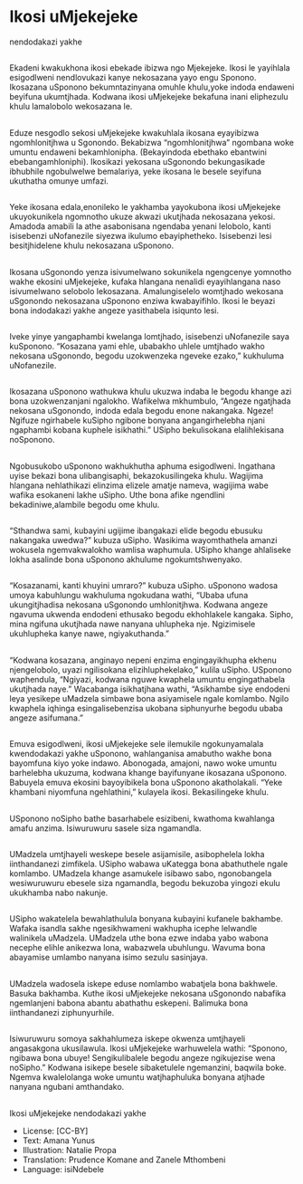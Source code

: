 # Ikosi uMjekejeke
nendodakazi
yakhe

##
Ekadeni kwakukhona ikosi ebekade
ibizwa ngo Mjekejeke. Ikosi le
yayihlala esigodlweni nendlovukazi
kanye nekosazana yayo engu
Sponono.
Ikosazana uSponono
bekumntazinyana omuhle
khulu,yoke indoda endaweni
beyifuna ukumtjhada. Kodwana
ikosi uMjekejeke bekafuna inani
eliphezulu khulu lamalobolo
wekosazana le.


##
Eduze nesgodlo sekosi uMjekejeke
kwakuhlala ikosana eyayibizwa
ngomhlonitjhwa u Sgonondo.
Bekabizwa “ngomhlonitjhwa”
ngombana woke umuntu endaweni
bekamhlonipha. (Bekayindoda
ebethako ebantwini
ebebangamhloniphi).
Ikosikazi yekosana uSgonondo
bekungasikade ibhubhile
ngobulwelwe bemalariya, yeke
ikosana le besele seyifuna
ukuthatha omunye umfazi.


##
Yeke ikosana edala,enonileko le
yakhamba yayokubona ikosi
uMjekejeke ukuyokunikela
ngomnotho ukuze akwazi ukutjhada
nekosazana yekosi.
Amadoda amabili la athe
asabonisana ngendaba yenani
lelobolo, kanti isisebenzi
uNofanezile siyezwa ikulumo
ebayiphetheko. Isisebenzi lesi
besitjhidelene khulu nekosazana
uSponono.


##
Ikosana uSgonondo yenza
isivumelwano sokunikela
ngengcenye yomnotho wakhe
ekosini uMjekejeke, kufaka
hlangana nenalidi eyayihlangana
naso isivumelwano selobolo
lekosazana.
Amalungiselelo womtjhado
wekosana uSgonondo nekosazana
uSponono enziwa kwabayifihlo. Ikosi
le beyazi bona indodakazi yakhe
angeze yasithabela isiqunto lesi.


##
Iveke yinye yangaphambi kwelanga
lomtjhado, isisebenzi uNofanezile
saya kuSponono.
“Kosazana yami ehle, ubabakho
uhlele umtjhado wakho nekosana
uSgonondo, begodu uzokwenzeka
ngeveke ezako,” kukhuluma
uNofanezile.


##
Ikosazana uSponono wathukwa
khulu ukuzwa indaba le begodu
khange azi bona uzokwenzanjani
ngalokho. Wafikelwa mkhumbulo,
“Angeze ngatjhada nekosana
uSgonondo, indoda edala begodu
enone nakangaka. Ngeze! Ngifuze
ngirhabele kuSipho ngibone
bonyana angangirhelebha njani
ngaphambi kobana kuphele
isikhathi.”
USipho bekulisokana elalihlekisana
noSponono.


##
Ngobusukobo uSponono
wakhukhutha aphuma esigodlweni.
Ingathana uyise bekazi bona
ulibangisaphi, bekazokusilingeka
khulu.
Wagijima hlangana nehlathikazi
elinzima elizele amatje nameva,
wagijima wabe wafika esokaneni
lakhe uSipho. Uthe bona afike
ngendlini bekadiniwe,alambile
begodu ome khulu.


##
“Sthandwa sami, kubayini ugijime
ibangakazi elide begodu ebusuku
nakangaka uwedwa?” kubuza
uSipho. Wasikima wayomthathela
amanzi wokusela ngemvakwalokho
wamlisa waphumula.
USipho khange ahlaliseke lokha
asalinde bona uSponono akhulume
ngokumtshwenyako.


##
“Kosazanami, kanti khuyini
umraro?” kubuza uSipho.
uSponono wadosa umoya
kabuhlungu wakhuluma ngokudana
wathi, “Ubaba ufuna ukungitjhadisa
nekosana uSgonondo umhlonitjhwa.
Kodwana angeze ngavuma
ukwenda endodeni ethusako
begodu ekhohlakele kangaka.
Sipho, mina ngifuna ukutjhada
nawe nanyana uhlupheka nje.
Ngizimisele ukuhlupheka kanye
nawe, ngiyakuthanda.”


##
“Kodwana kosazana, anginayo
nepeni enzima engingayikhupha
ekhenu njengelobolo, uyazi
ngilisokana elizihluphekelako,”
kulila uSipho. USponono
waphendula, “Ngiyazi, kodwana
nguwe kwaphela umuntu
engingathabela ukutjhada naye.”
Wacabanga isikhatjhana wathi,
“Asikhambe siye endodeni leya
yesikepe uMadzela simbawe bona
asiyamisele ngale komlambo. Ngilo
kwaphela iqhinga esingalisebenzisa
ukobana siphunyurhe begodu
ubaba angeze asifumana.”


##
Emuva esigodlweni, ikosi
uMjekejeke sele ilemukile
ngokunyamalala kwendodakazi
yakhe uSponono, wahlanganisa
amabutho wakhe bona bayomfuna
kiyo yoke indawo.
Abonogada, amajoni, nawo woke
umuntu barhelebha ukuzuma,
kodwana khange bayifunyane
ikosazana uSponono.
Babuyela emuva ekosini
bayoyibikela bona uSponono
akatholakali. “Yeke khambani
niyomfuna ngehlathini,” kulayela
ikosi. Bekasilingeke khulu.


##
USponono noSipho bathe
basarhabele esizibeni, kwathoma
kwahlanga amafu anzima.
Isiwuruwuru sasele siza ngamandla.


##
UMadzela umtjhayeli weskepe
besele asijamisile, asibophelela
lokha iinthandanezi zimfikela.
USipho wabawa uKategga bona
abathuthele ngale komlambo.
UMadzela khange asamukele
isibawo sabo, ngonobangela
wesiwuruwuru ebesele siza
ngamandla, begodu bekuzoba
yingozi ekulu ukukhamba nabo
nakunje.


##
USipho wakatelela bewahlathulula
bonyana kubayini kufanele
bakhambe. Wafaka isandla sakhe
ngesikhwameni wakhupha icephe
lelwandle walinikela uMadzela.
UMadzela uthe bona ezwe indaba
yabo wabona necephe elihle
anikezwa lona, wabazwela
ubuhlungu. Wavuma bona
abayamise umlambo nanyana isimo
sezulu sasinjaya.


##
UMadzela wadosela iskepe eduse
nomlambo wabatjela bona
bakhwele. Basuka bakhamba.
Kuthe ikosi uMjekejeke nekosana
uSgonondo nabafika ngemlanjeni
babona abantu abathathu eskepeni.
Balimuka bona iinthandanezi
ziphunyurhile.


##
Isiwuruwuru somoya sakhahlumeza
iskepe okwenza umtjhayeli
angasakgona ukusilawula. Ikosi
uMjekejeke warhuwelela wathi:
“Sponono, ngibawa bona ubuye!
Sengikulibalele begodu angeze
ngikujezise wena noSipho.”
Kodwana isikepe besele sibaketulele
ngemanzini, baqwila boke. Ngemva
kwalelolanga woke umuntu
watjhaphuluka bonyana atjhade
nanyana ngubani amthandako.


##
Ikosi uMjekejeke nendodakazi
yakhe
* License: [CC-BY]
* Text: Amana Yunus
* Illustration: Natalie Propa
* Translation: Prudence Komane and Zanele Mthombeni
* Language: isiNdebele

